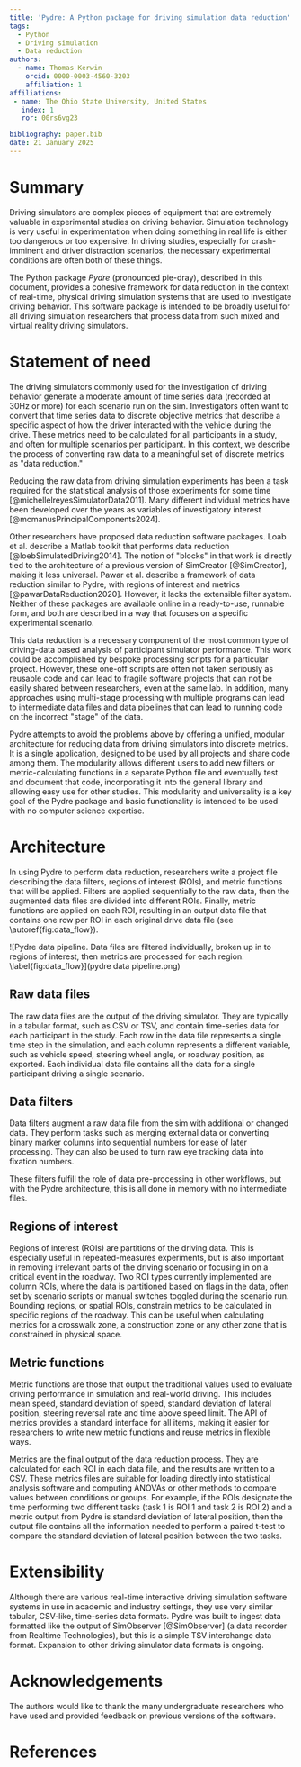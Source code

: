 ```yaml
---
title: 'Pydre: A Python package for driving simulation data reduction'
tags:
  - Python
  - Driving simulation
  - Data reduction
authors:
  - name: Thomas Kerwin
    orcid: 0000-0003-4560-3203
    affiliation: 1
affiliations:
 - name: The Ohio State University, United States
   index: 1
   ror: 00rs6vg23

bibliography: paper.bib
date: 21 January 2025
---
```


# Summary

Driving simulators are complex pieces of equipment that are extremely valuable in experimental studies on driving behavior. Simulation technology is very useful in experimentation when doing something in real life is either too dangerous or too expensive. In driving studies, especially for crash-imminent and driver distraction scenarios, the necessary experimental conditions are often both of these things.

The Python package *Pydre* (pronounced pie-dray), described in this document, provides a cohesive framework for data reduction in the context of real-time, physical driving simulation systems that are used to investigate driving behavior. This software package is intended to be broadly useful for all driving simulation researchers that process data from such mixed and virtual reality driving simulators. 

# Statement of need

The driving simulators commonly used for the investigation of driving behavior generate a moderate amount of time series data (recorded at 30Hz or more) for each scenario run on the sim. Investigators often want to convert that time series data to discrete objective metrics that describe a specific aspect of how the driver interacted with the vehicle during the drive. These metrics need to be calculated for all participants in a study, and often for multiple scenarios per participant. In this context, we describe the process of converting raw data to a meaningful set of discrete metrics as "data reduction."

Reducing the raw data from driving simulation experiments has been a task required for the statistical analysis of those experiments for some time [@michellelreyesSimulatorData2011]. Many different individual metrics have been developed over the years as variables of investigatory interest [@mcmanusPrincipalComponents2024]. 

Other researchers have proposed data reduction software packages. Loab et al. describe a Matlab toolkit that performs data reduction [@loebSimulatedDriving2014]. The notion of "blocks" in that work is directly tied to the architecture of a previous version of SimCreator [@SimCreator], making it less universal. Pawar et al. describe a framework of data reduction similar to Pydre, with regions of interest and metrics [@pawarDataReduction2020]. However, it lacks the extensible filter system. Neither of these packages are available online in a ready-to-use, runnable form, and both are described in a way that focuses on a specific experimental scenario. 

This data reduction is a necessary component of the most common type of driving-data based analysis of participant simulator performance. This work could be accomplished by bespoke processing scripts for a particular project. However, these one-off scripts are often not taken seriously as reusable code and can lead to fragile software projects that can not be easily shared between researchers, even at the same lab. In addition, many approaches using multi-stage processing with multiple programs can lead to intermediate data files and data pipelines that can lead to running code on the incorrect "stage" of the data.

Pydre attempts to avoid the problems above by offering a unified, modular architecture for reducing data from driving simulators into discrete metrics. It is a single application, designed to be used by all projects and share code among them. The modularity allows different users to add new filters or metric-calculating functions in a separate Python file and eventually test and document that code, incorporating it into the general library and allowing easy use for other studies. This modularity and universality is a key goal of the Pydre package and basic functionality is intended to be used with no computer science expertise. 

# Architecture 

In using Pydre to perform data reduction, researchers write a project file describing the data filters, regions of interest (ROIs), and metric functions that will be applied.  Filters are applied sequentially to the raw data, then the augmented data files are divided  into different ROIs. Finally, metric functions are applied on each ROI, resulting in an output data file that contains one row per ROI in each original drive data file (see \autoref{fig:data_flow}).

![Pydre data pipeline. Data files are filtered individually, broken up in to regions of interest, then metrics are processed for each region. \label{fig:data_flow}](pydre data pipeline.png)


## Raw data files

The raw data files are the output of the driving simulator. They are typically in a tabular format, such as CSV or TSV, and contain time-series data for each participant in the study. Each row in the data file represents a single time step in the simulation, and each column represents a different variable, such as vehicle speed, steering wheel angle, or roadway position, as exported. Each individual data file contains all the data for a single participant driving a single scenario.

## Data filters

Data filters augment a raw data file from the sim with additional or changed data. They perform tasks such as merging external data or converting binary marker columns into sequential numbers for ease of later processing. They can also be used to turn raw eye tracking data into fixation numbers. 

These filters fulfill the role of data pre-processing in other workflows, but with the Pydre architecture, this is all done in memory with no intermediate files. 

## Regions of interest

Regions of interest (ROIs) are partitions of the driving data. This is especially useful in repeated-measures experiments, but is also important in removing irrelevant parts of the driving scenario or focusing in on a critical event in the roadway. Two ROI types currently implemented are column ROIs, where the data is partitioned based on flags in the data, often set by scenario scripts or manual switches toggled during the scenario run. Bounding regions, or spatial ROIs, constrain metrics to be calculated in specific regions of the roadway. This can be useful when calculating metrics for a crosswalk zone, a construction zone or any other zone that is constrained in physical space.


## Metric functions

Metric functions are those that output the traditional values used to evaluate driving performance in simulation and real-world driving. This includes mean speed, standard deviation of speed, standard deviation of lateral position, steering reversal rate and time above speed limit. The API of metrics provides a standard interface for all items, making it easier for researchers to write new metric functions and reuse metrics in flexible ways.

Metrics are the final output of the data reduction process. They are calculated for each ROI in each data file, and the results are written to a CSV. These metrics files are suitable for loading directly into statistical analysis software and computing ANOVAs or other methods to compare values between conditions or groups. For example, if the ROIs designate the time performing two different tasks (task 1 is ROI 1 and task 2 is ROI 2) and a metric output from Pydre is standard deviation of lateral position, then the output file contains all the information needed to perform a paired t-test to compare the standard deviation of lateral position between the two tasks.


# Extensibility

Although there are various real-time interactive driving simulation software systems in use in academic and industry settings, they use very similar tabular, CSV-like, time-series data formats. Pydre was built to ingest data formatted like the output of SimObserver [@SimObserver] (a data recorder from Realtime Technologies), but this is a simple TSV interchange data format. Expansion to other driving simulator data formats is ongoing.  

# Acknowledgements

The authors would like to thank the many undergraduate researchers who have used and provided feedback on previous versions of the software.

# References